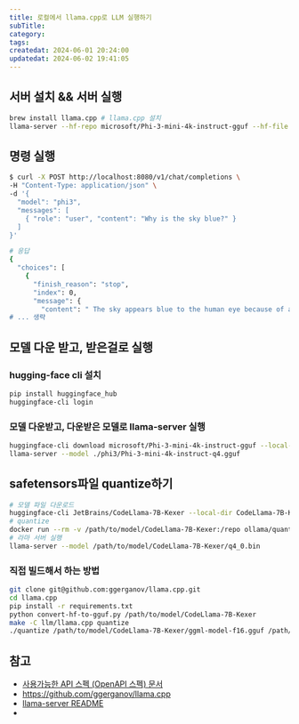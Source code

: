 ```yaml
---
title: 로컬에서 llama.cpp로 LLM 실행하기
subTitle:
category:
tags:
createdat: 2024-06-01 20:24:00
updatedat: 2024-06-02 19:41:05
---
```


## 서버 설치 && 서버 실행

```bash
brew install llama.cpp # llama.cpp 설치
llama-server --hf-repo microsoft/Phi-3-mini-4k-instruct-gguf --hf-file Phi-3-mini-4k-instruct-q4.gguf
```

## 명령 실행

```bash
$ curl -X POST http://localhost:8080/v1/chat/completions \
-H "Content-Type: application/json" \
-d '{
  "model": "phi3",
  "messages": [
    { "role": "user", "content": "Why is the sky blue?" }
  ]
}'

# 응답
{
  "choices": [
    {
      "finish_reason": "stop",
      "index": 0,
      "message": {
        "content": " The sky appears blue to the human eye because of a phenomenon called Rayleigh scattering. When sunlight reaches Earth's atmosphere, it is made up of different colors of light, which correspond to different 
# ... 생략
```

## 모델 다운 받고, 받은걸로 실행

### hugging-face cli 설치

```bash
pip install huggingface_hub
huggingface-cli login
```

### 모델 다운받고, 다운받은 모델로 llama-server 실행

```bash
huggingface-cli download microsoft/Phi-3-mini-4k-instruct-gguf --local-dir phi3
llama-server --model ./phi3/Phi-3-mini-4k-instruct-q4.gguf
```

## safetensors파일 quantize하기

```bash
# 모델 파일 다운로드
huggingface-cli JetBrains/CodeLlama-7B-Kexer --local-dir CodeLlama-7B-Kexer
# quantize
docker run --rm -v /path/to/model/CodeLlama-7B-Kexer:/repo ollama/quantize -q q4_0 /repo
# 라마 서버 실행
llama-server --model /path/to/model/CodeLlama-7B-Kexer/q4_0.bin
```

### 직접 빌드해서 하는 방법

```bash
git clone git@github.com:ggerganov/llama.cpp.git
cd llama.cpp
pip install -r requirements.txt
python convert-hf-to-gguf.py /path/to/model/CodeLlama-7B-Kexer
make -C llm/llama.cpp quantize
./quantize /path/to/model/CodeLlama-7B-Kexer/ggml-model-f16.gguf /path/to/model/CodeLlama-7B-Kexer/ggml-model-Q4_K_M.gguf Q4_K_M
```

## 참고

- [사용가능한 API 스펙 (OpenAPI 스펙) 문서](https://github.com/openai/openai-openapi/blob/master/openapi.yaml)
- <https://github.com/ggerganov/llama.cpp>
- [llama-server README](https://github.com/ggerganov/llama.cpp/blob/master/examples/server/README.md)
- [](https://hub.docker.com/r/ollama/quantize)
